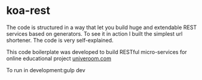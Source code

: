 # koa-rest
The code is structured in a way that let you build huge and extendable REST services based on generators. To see it in action I
built the simplest url shortener. The code is very self-explained.

This code boilerplate was developed to build RESTful micro-services for
online educational project [univeroom.com](http://univeroom.com)

To run in development:gulp dev
